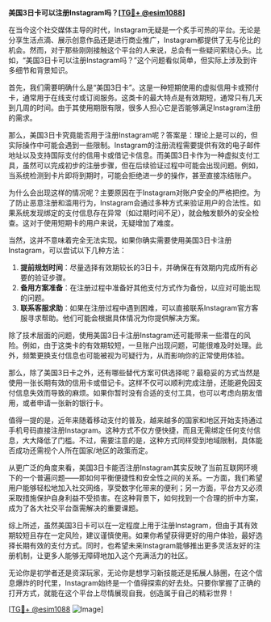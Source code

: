 **美国3日卡可以注册Instagram吗？[[TG💪+ @esim1088](https://t.me/s/esim1088)]**

在当今这个社交媒体主导的时代，Instagram无疑是一个炙手可热的平台。无论是分享生活点滴、展示创意作品还是进行商业推广，Instagram都提供了无与伦比的机会。然而，对于那些刚刚接触这个平台的人来说，总会有一些疑问萦绕心头。比如，“美国3日卡可以注册Instagram吗？”这个问题看似简单，但实际上涉及到许多细节和背景知识。

首先，我们需要明确什么是“美国3日卡”。这是一种短期使用的虚拟信用卡或预付卡，通常用于在线支付或订阅服务。这类卡的最大特点是有效期短，通常只有几天到几周的时间。由于其使用期限有限，很多人担心它是否能够满足Instagram注册的需求。

那么，美国3日卡究竟能否用于注册Instagram呢？答案是：理论上是可以的，但实际操作中可能会遇到一些限制。Instagram的注册流程需要提供有效的电子邮件地址以及支持国际支付的信用卡或借记卡信息。而美国3日卡作为一种虚拟支付工具，虽然可以完成初步的注册步骤，但在后续验证过程中可能会出现问题。例如，当系统检测到卡片即将到期时，可能会拒绝进一步的操作，甚至直接冻结账户。

为什么会出现这样的情况呢？主要原因在于Instagram对账户安全的严格把控。为了防止恶意注册和滥用行为，Instagram会通过多种方式来验证用户的合法性。如果系统发现绑定的支付信息存在异常（如过期时间不足），就会触发额外的安全检查。这对于使用短期卡的用户来说，无疑增加了难度。

当然，这并不意味着完全无法实现。如果你确实需要使用美国3日卡注册Instagram，可以尝试以下几种方法：

1. **提前规划时间**：尽量选择有效期较长的3日卡，并确保在有效期内完成所有必要的验证步骤。
2. **备用方案准备**：在注册过程中准备好其他支付方式作为备份，以应对可能出现的问题。
3. **联系客服求助**：如果在注册过程中遇到困难，可以直接联系Instagram官方客服寻求帮助。他们可能会根据具体情况为你提供解决方案。

除了技术层面的问题，使用美国3日卡注册Instagram还可能带来一些潜在的风险。例如，由于这类卡的有效期较短，一旦账户出现问题，可能很难及时处理。此外，频繁更换支付信息也可能被视为可疑行为，从而影响你的正常使用体验。

那么，除了美国3日卡之外，还有哪些替代方案可供选择呢？最稳妥的方式当然是使用一张长期有效的信用卡或借记卡。这样不仅可以顺利完成注册，还能避免因支付信息失效而导致的麻烦。如果你暂时没有合适的支付工具，也可以考虑向朋友借用，或者申请一张新的银行卡。

值得一提的是，近年来随着移动支付的普及，越来越多的国家和地区开始支持通过手机号码直接注册Instagram。这种方式不仅方便快捷，而且无需绑定任何支付信息，大大降低了门槛。不过，需要注意的是，这种方式同样受到地域限制，具体能否成功还需视个人所在国家/地区的政策而定。

从更广泛的角度来看，美国3日卡能否注册Instagram其实反映了当前互联网环境下的一个普遍问题——即如何平衡便捷性和安全性之间的关系。一方面，我们希望用户能够轻松地加入社交网络，享受数字化带来的便利；另一方面，平台方又必须采取措施保护自身利益不受损害。在这种背景下，如何找到一个合理的折中方案，成为了各大社交平台亟需解决的重要课题。

综上所述，虽然美国3日卡可以在一定程度上用于注册Instagram，但由于其有效期较短且存在一定风险，建议谨慎使用。如果你希望获得更好的用户体验，最好选择长期有效的支付方式。同时，也希望未来Instagram能够推出更多灵活友好的注册机制，让更多人能够无障碍地加入这个充满活力的社区。

无论你是初学者还是资深玩家，无论你是想学习新技能还是拓展人脉圈，在这个信息爆炸的时代里，Instagram始终是一个值得探索的好去处。只要你掌握了正确的打开方式，就能在这个平台上尽情展现自我，创造属于自己的精彩世界！

[[TG💪+ @esim1088](https://t.me/s/esim1088) ![Image](https://i.postimg.cc/4NQfJmqS/Snipaste-2025-05-13-00-14-12.png)]